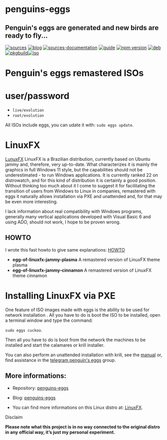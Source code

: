 penguins-eggs
=============

## Penguin&#39;s eggs are generated and new birds are ready to fly...
[![sources](https://img.shields.io/badge/github-sources-cyan)](https://github.com/pieroproietti/penguins-eggs)
[![blog](https://img.shields.io/badge/blog-penguin's%20eggs-cyan)](https://penguins-eggs.net)
[![sources-documentation](https://img.shields.io/badge/sources-documentation-blue)](https://penguins-eggs.net/sources-documentation/index.html)
[![guide](https://img.shields.io/badge/guide-penguin's%20eggs-cyan)](https://penguins-eggs.net/book/)
[![npm version](https://img.shields.io/npm/v/penguins-eggs.svg)](https://npmjs.org/package/penguins-eggs)
[![deb](https://img.shields.io/badge/deb-packages-blue)](https://sourceforge.net/projects/penguins-eggs/files/DEBS)
[![pkgbuild](https://img.shields.io/badge/pkgbuild-packages-blue)](https://sourceforge.net/projects/penguins-eggs/files/PKGBUILD)[![iso](https://img.shields.io/badge/iso-images-cyan)](https://sourceforge.net/projects/penguins-eggs/files/ISOS)

# Penguin's eggs remastered ISOs

# user/password
* ```live/evolution```
* ```root/evolution```

All ISOs include eggs, you can udate it with: ```sudo eggs update```.

# LinuxFX

[LunuxFX](https://www.windowsfx.org/) LinuxFX is a Brazilian distribution, currently based on Ubuntu jammy and, therefore, very up-to-date. What characterizes it is mainly the graphics in full Windows 11 style, but the capabilities should not be underestimated - to run Windows applications. It is currently ranked 22 on distrowatch, and for this kind of distribution it is certainly a good position. Without thinking too much about it I come to suggest it for facilitating the transition of users from Windows to Linux in companies, remastered with eggs it naturally allows installation via PXE and unattended and, for that may be even more interesting.

I lack information about real compatibility with Windows programs, generally many vertical applications developed with Visual Basic 6 and using ADO, should not work, I hope to be proven wrong.

## HOWTO
I wrote this fast howto to give same explanations: [HOWTO](https://github.com/pieroproietti/sourceforge/ISOS/linuxfx/HOWTO.rd)

* **egg-of-linuxfx-jammy-plasma** A remastered version of LinuxFX theme plasma
* **egg-of-linuxfx-jammy-cinnamon** A remastered version of LinuxFX theme cinnamon

# Installing LinuxFX via PXE

One feature of ISO images made with eggs is the ability to be used for network installation . All you have to do is boot the ISO to be installed, open a terminal window and type the command: 

```sudo eggs cuckoo```.

Then all you have to do is boot from the network the machines to be installed and start the calamares or krill installer.

You can also perform an unattended installation with krill, see the [manual](https://penguins-eggs.net/book/) or, find assistance in the [telegram penguin's eggs](https://t.me/penguins_eggs) group.


## More informations:

* Repository: [penguins-eggs](https://github.com/pieroproietti/penguins-eggs)
* Blog: [penguins-eggs](https://penguins-eggs.net)

* You can find more informations on this Linux distro at: [LinuxFX](https://www.linuxfx.org/).


Disclaim

__Please note what this project is in no way connected to the original distro in any official way, it’s just my personal experiment.__

